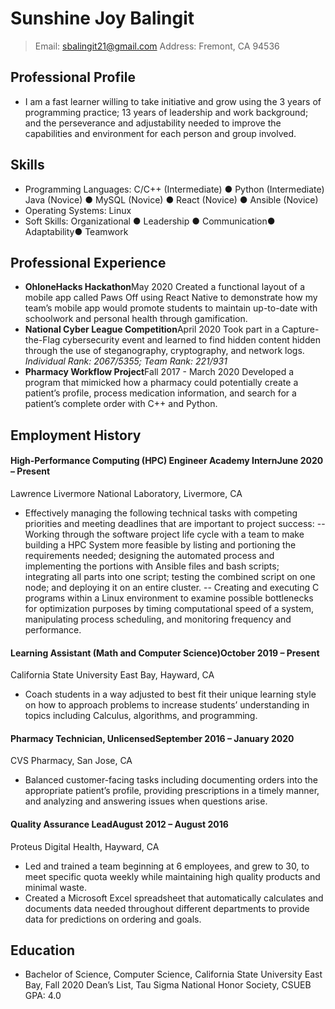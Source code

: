 
# Sunshine Joy Balingit

> Email: sbalingit21@gmail.com
> Address: Fremont, CA 94536

## Professional Profile
- I am a fast learner willing to take initiative and grow using the 3 years of programming practice; 13 years of leadership and work background; and the perseverance and adjustability needed to improve the capabilities and environment for each person and group involved.

## Skills
- Programming Languages: C/C++ (Intermediate) ● Python (Intermediate)
                         Java (Novice) ● MySQL (Novice) ● React (Novice) ● Ansible (Novice)
- Operating Systems: Linux
- Soft Skills: Organizational ● Leadership ● Communication● Adaptability● Teamwork

## Professional Experience
- **OhloneHacks Hackathon**<span>May 2020</span>
Created a functional layout of a mobile app called Paws Off using React Native to demonstrate how my team’s mobile app would promote students to maintain up-to-date with schoolwork and personal health through gamification.
- **National Cyber League Competition**<span>April 2020</span>
Took part in a Capture-the-Flag cybersecurity event and learned to find hidden content hidden through the use of steganography, cryptography, and network logs.
*Individual Rank: 2067/5355; Team Rank: 221/931*
- **Pharmacy Workflow Project**<span>Fall 2017 - March 2020</span>
Developed a program that mimicked how a pharmacy could potentially create a patient’s profile, process medication information, and search for a patient’s complete order with C++ and Python.

## Employment History
#### High-Performance Computing (HPC) Engineer Academy Intern<span>June 2020 – Present</span>
Lawrence Livermore National Laboratory, Livermore, CA
- Effectively managing the following technical tasks with competing priorities and meeting deadlines that are important to project success:
--Working through the software project life cycle with a team to make building a HPC System more feasible by listing and portioning the requirements needed; designing the automated process and implementing the portions with Ansible files and bash scripts; integrating all parts into one script; testing the combined script on one node; and deploying it on an entire cluster.
-- Creating and executing C programs within a Linux environment to examine possible bottlenecks for optimization purposes by timing computational speed of a system, manipulating process scheduling, and monitoring frequency and performance.

#### Learning Assistant (Math and Computer Science)<span>October 2019 – Present</span>
California State University East Bay, Hayward, CA
- Coach students in a way adjusted to best fit their unique learning style on how to approach problems to increase students’ understanding in topics including Calculus, algorithms, and programming.

#### Pharmacy Technician, Unlicensed<span>September 2016 – January 2020</span>
CVS Pharmacy, San Jose, CA
- Balanced customer-facing tasks including documenting orders into the appropriate patient’s profile, providing prescriptions in a timely manner, and analyzing and answering issues when questions arise.

#### Quality Assurance Lead<span>August 2012 – August 2016</span>
Proteus Digital Health, Hayward, CA
- Led and trained a team beginning at 6 employees, and grew to 30, to meet specific quota weekly while maintaining high quality products and minimal waste.
- Created a Microsoft Excel spreadsheet that automatically calculates and documents data needed throughout different departments to provide data for predictions on ordering and goals.

## Education
- Bachelor of Science, Computer Science, California State University East Bay, Fall 2020
Dean’s List, Tau Sigma National Honor Society, CSUEB GPA: 4.0
